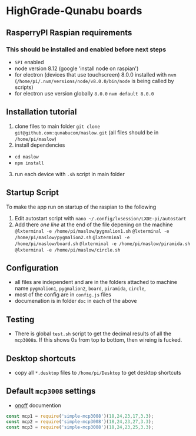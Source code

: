 # HighGrade-Qunabu boards
## RasperryPI Raspian requirements 
### This should be installed and enabled before next steps
* `SPI` enabled
* node version 8.12 (google 'install node on raspian')
* for electron (devices that use touchscreen) 8.0.0 installed with `nvm` (`/home/pi/.nvm/versions/node/v8.0.0/bin/node` is being called by scripts)
* for electron use version globally `8.0.0` `nvm default 8.0.0`

## Installation tutorial 
1. clone files to main folder `git clone git@github.com:qunabucom/maslow.git` (all files should be in `/home/pi/maslow`)
2. install dependencies 
* `cd maslow`
* `npm install`
3. run each device with `.sh` script in main folder 

## Startup Script 
To make the app run on startup of the raspian to the following
1. Edit autostart script with `nano ~/.config/lxsession/LXDE-pi/autostart` 
2. Add there *one line* at the end of the file depening on the machine 
`@lxterminal -e /home/pi/maslow/pygmalion1.sh`
`@lxterminal -e /home/pi/maslow/pygmalion2.sh`
`@lxterminal -e /home/pi/maslow/board.sh`
`@lxterminal -e /home/pi/maslow/piramida.sh`
`@lxterminal -e /home/pi/maslow/circle.sh`

## Configuration
* all files are independent and are in the folders attached to machine name `pygmalion1`, `pygmalion2`, `board`, `piramida`, `circle`, 
* most of the config are in `config.js` files
* documenation is in folder `doc` in each of the above 

## Testing 
* There is global `test.sh` script to get the decimal results of all the `mcp3008`s. If this shows 0s from top to bottom, then wireing is fucked. 

## Desktop shortcuts 
* copy all `*.desktop` files to `/home/pi/Desktop` to get desktop shortcuts

## Default `mcp3008` settings
* [onoff](https://www.npmjs.com/package/onoff) documention
```javascript
const mcp1 = require('simple-mcp3008')(18,24,23,17,3.3);
const mcp2 = require('simple-mcp3008')(18,24,23,27,3.3);
const mcp3 = require('simple-mcp3008')(18,24,23,25,3.3);
```